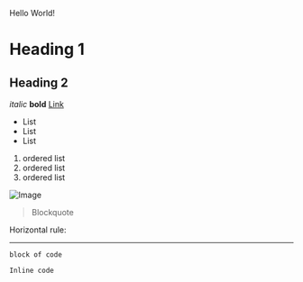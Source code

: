 Hello World!

# Heading 1

## Heading 2

*italic* **bold** [Link](https://commonmark.org/help/)

* List
* List
* List

1. ordered list
2. ordered list
3. ordered list

![Image](http://url/a.png)

> Blockquote

Horizontal rule:

---

```
block of code

```
`Inline code`
